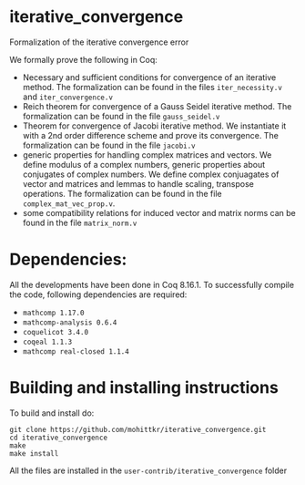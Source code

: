 # iterative_convergence
Formalization of the iterative convergence error

We formally prove the following in Coq:
- Necessary and sufficient conditions for convergence of an iterative method. The formalization can be found in the files `iter_necessity.v` and `iter_convergence.v`
- Reich theorem for convergence of a Gauss Seidel iterative method. The formalization can be found in the file `gauss_seidel.v`
- Theorem for convergence of Jacobi iterative method. We instantiate it with a 2nd order difference scheme and prove its convergence. The formalization can be found in the file `jacobi.v`
- generic properties for handling complex matrices and vectors. We define modulus of a complex numbers, generic properties about conjugates of complex numbers. We define complex conjuagates of vector and matrices and lemmas to handle scaling, transpose operations. The formalization can be found in the file `complex_mat_vec_prop.v`.
- some compatibility relations for induced vector and matrix norms can be found in the file `matrix_norm.v`

# Dependencies:

All the developments have been done in Coq 8.16.1. To successfully compile the code, following dependencies are required:
- `mathcomp 1.17.0` 
- `mathcomp-analysis 0.6.4`
- `coquelicot 3.4.0`
- `coqeal 1.1.3`
-  `mathcomp real-closed 1.1.4`

# Building and installing instructions

To build and install do:
```
git clone https://github.com/mohittkr/iterative_convergence.git
cd iterative_convergence
make
make install
```
All the files are installed in the `user-contrib/iterative_convergence` folder 

